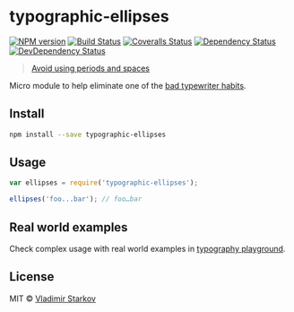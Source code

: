 # typographic-ellipses

[![NPM version][npm-image]][npm-url]
[![Build Status][travis-image]][travis-url]
[![Coveralls Status][coveralls-image]][coveralls-url]
[![Dependency Status][depstat-image]][depstat-url]
[![DevDependency Status][depstat-dev-image]][depstat-dev-url]

> [Avoid using periods and spaces][rtfm]

Micro module to help eliminate one of the [bad typewriter habits][habits].


## Install

```sh
npm install --save typographic-ellipses
```


## Usage

```js
var ellipses = require('typographic-ellipses');

ellipses('foo...bar'); // foo…bar
```


## Real world examples

Check complex usage with real world examples in [typography playground][playground].

[playground]: https://github.com/matmuchrapna/typographic-playground


## License

MIT © [Vladimir Starkov](http://vstarkov.com/)

[rtfm]: http://practicaltypography.com/ellipses.html
[habits]: http://practicaltypography.com/typewriter-habits.html

[npm-url]: https://npmjs.org/package/typographic-ellipses
[npm-image]: http://img.shields.io/npm/v/typographic-ellipses.svg

[travis-url]: https://travis-ci.org/matmuchrapna/typographic-ellipses
[travis-image]: http://img.shields.io/travis/matmuchrapna/typographic-ellipses.svg

[coveralls-url]: https://coveralls.io/r/matmuchrapna/typographic-ellipses
[coveralls-image]: http://img.shields.io/coveralls/matmuchrapna/typographic-ellipses.svg

[depstat-url]: https://david-dm.org/matmuchrapna/typographic-ellipses
[depstat-image]: https://david-dm.org/matmuchrapna/typographic-ellipses.svg

[depstat-dev-url]: https://david-dm.org/matmuchrapna/typographic-ellipses
[depstat-dev-image]: https://david-dm.org/matmuchrapna/typographic-ellipses/dev-status.svg
